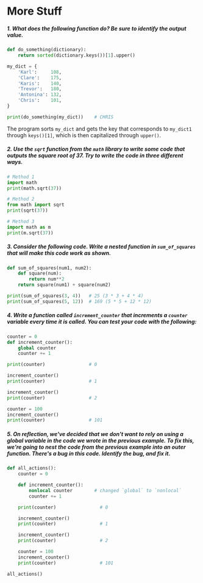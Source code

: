 # More Stuff

##### *1. What does the following function do? Be sure to identify the output value.*

```python
def do_something(dictionary):
    return sorted(dictionary.keys())[1].upper()

my_dict = {
    'Karl':     108,
    'Clare':    175,
    'Karis':    140,
    'Trevor':   180,
    'Antonina': 132,
    'Chris':    101,
}

print(do_something(my_dict))	# CHRIS
```

The program sorts `my_dict` and gets the key that corresponds to `my_dict1` through `keys()[1]`, which is then capitalized through `upper()`.

##### *2. Use the `sqrt` function from the `math` library to write some code that outputs the square root of 37. Try to write the code in three different ways.*

```python
# Method 1
import math
print(math.sqrt(37))

# Method 2
from math import sqrt
print(sqrt(37))

# Method 3
import math as m
print(m.sqrt(37))
```

##### *3. Consider the following code. Write a nested function in `sum_of_squares` that will make this code work as shown.*

```python
def sum_of_squares(num1, num2):
    def square(num):
        return num**2
    return square(num1) + square(num2)

print(sum_of_squares(3, 4))   # 25 (3 * 3 + 4 * 4)
print(sum_of_squares(5, 12))  # 169 (5 * 5 + 12 * 12)
```

##### *4. Write a function called `increment_counter` that increments a `counter` variable every time it is called. You can test your code with the following:*

```python
counter = 0
def increment_counter():
    global counter
    counter += 1

print(counter)                # 0

increment_counter()
print(counter)                # 1

increment_counter()
print(counter)                # 2

counter = 100
increment_counter()
print(counter)                # 101
```

##### *5. On reflection, we've decided that we don't want to rely on using a global variable in the code we wrote in the previous example. To fix this, we're going to nest the code from the previous example into an outer function. There's a bug in this code. Identify the bug, and fix it.*

```python
def all_actions():
    counter = 0

    def increment_counter():
        nonlocal counter		# changed `global` to `nonlocal`
        counter += 1

    print(counter)                # 0

    increment_counter()
    print(counter)                # 1

    increment_counter()
    print(counter)                # 2

    counter = 100
    increment_counter()
    print(counter)                # 101

all_actions()
```

